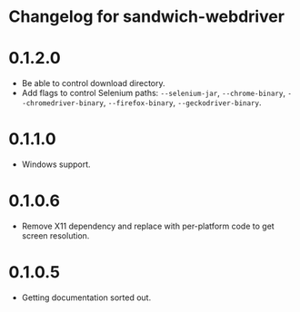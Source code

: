 # Changelog for sandwich-webdriver

# 0.1.2.0

* Be able to control download directory.
* Add flags to control Selenium paths: `--selenium-jar`, `--chrome-binary`, `--chromedriver-binary`, `--firefox-binary`, `--geckodriver-binary`.

# 0.1.1.0

* Windows support.

# 0.1.0.6

* Remove X11 dependency and replace with per-platform code to get screen resolution.

# 0.1.0.5

* Getting documentation sorted out.
